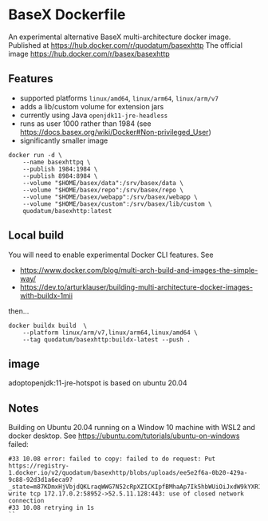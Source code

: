 # BaseX Dockerfile

An experimental alternative BaseX  multi-architecture docker image.  
Published at https://hub.docker.com/r/quodatum/basexhttp
The official image  https://hub.docker.com/r/basex/basexhttp
## Features
- supported platforms `linux/amd64`, `linux/arm64`, `linux/arm/v7`
- adds a lib/custom volume for extension jars
- currently using Java `openjdk11-jre-headless`
- runs as user 1000 rather than 1984 (see https://docs.basex.org/wiki/Docker#Non-privileged_User)
- significantly smaller image

```
docker run -d \
    --name basexhttpq \
    --publish 1984:1984 \
    --publish 8984:8984 \
    --volume "$HOME/basex/data":/srv/basex/data \
    --volume "$HOME/basex/repo":/srv/basex/repo \
    --volume "$HOME/basex/webapp":/srv/basex/webapp \
    --volume "$HOME/basex/custom":/srv/basex/lib/custom \
    quodatum/basexhttp:latest
```
## Local build

You will need to enable experimental Docker CLI features. See

- https://www.docker.com/blog/multi-arch-build-and-images-the-simple-way/
- https://dev.to/arturklauser/building-multi-architecture-docker-images-with-buildx-1mii

then...

```
docker buildx build  \
    --platform linux/arm/v7,linux/arm64,linux/amd64 \
    --tag quodatum/basexhttp:buildx-latest --push .
```
## image
 adoptopenjdk:11-jre-hotspot is based on ubuntu 20.04
## Notes
 
Building on Ubuntu 20.04 running on a Window 10 machine with WSL2 and docker desktop.
See https://ubuntu.com/tutorials/ubuntu-on-windows failed:
 
```
#33 10.08 error: failed to copy: failed to do request: Put https://registry-1.docker.io/v2/quodatum/basexhttp/blobs/uploads/ee5e2f6a-0b20-429a-9c88-92d3d1a6eca9?_state=m87KDmxHjVbjdQKLraqWWG7N52cRpXZICKIpfBMhaAp7Ik5hbWUiOiJxdW9kYXR1bS9iYXNleGh0dHAiLCJVVUlEIjoiZWU1ZTJmNmEtMGIyMC00MjlhLTljODgtOTJkM2QxYTZlY2E5IiwiT2Zmc2V0IjowLCJTdGFydGVkQXQiOiIyMDIxLTA0LTA1VDIwOjI5OjMwLjc4Nzc2OTg4M1oifQ%3D%3D&digest=sha256%3A2b310eb6279419eece82e847effefb67be66a3b8e631fda5532880177728460e: write tcp 172.17.0.2:58952->52.5.11.128:443: use of closed network connection
#33 10.08 retrying in 1s
``
